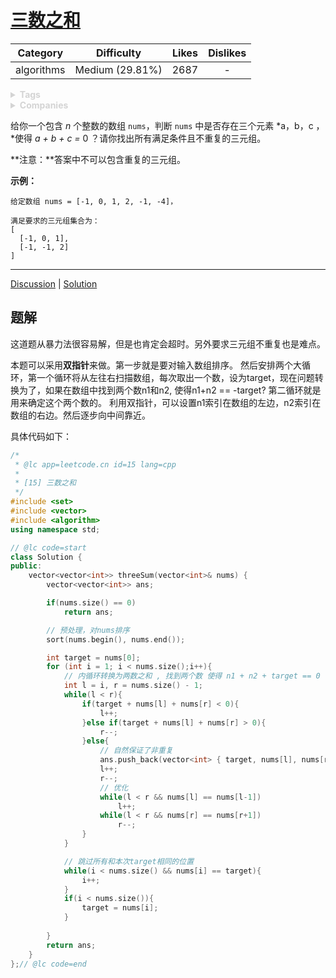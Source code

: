 # [三数之和](https://leetcode-cn.com/problems/3sum/description/)

|  Category  |   Difficulty    | Likes | Dislikes |
| :--------: | :-------------: | :---: | :------: |
| algorithms | Medium (29.81%) | 2687  |    -     |

<details style="color: rgb(212, 212, 212); font-family: -apple-system, BlinkMacSystemFont, &quot;Segoe WPC&quot;, &quot;Segoe UI&quot;, system-ui, Ubuntu, &quot;Droid Sans&quot;, sans-serif, &quot;Microsoft Yahei UI&quot;; font-size: 14px; font-style: normal; font-variant-ligatures: normal; font-variant-caps: normal; font-weight: 400; letter-spacing: normal; orphans: 2; text-align: start; text-indent: 0px; text-transform: none; white-space: normal; widows: 2; word-spacing: 0px; -webkit-text-stroke-width: 0px; text-decoration-style: initial; text-decoration-color: initial;"><summary><strong>Tags</strong></summary></details>

<details style="color: rgb(212, 212, 212); font-family: -apple-system, BlinkMacSystemFont, &quot;Segoe WPC&quot;, &quot;Segoe UI&quot;, system-ui, Ubuntu, &quot;Droid Sans&quot;, sans-serif, &quot;Microsoft Yahei UI&quot;; font-size: 14px; font-style: normal; font-variant-ligatures: normal; font-variant-caps: normal; font-weight: 400; letter-spacing: normal; orphans: 2; text-align: start; text-indent: 0px; text-transform: none; white-space: normal; widows: 2; word-spacing: 0px; -webkit-text-stroke-width: 0px; text-decoration-style: initial; text-decoration-color: initial;"><summary><strong>Companies</strong></summary></details>

给你一个包含 *n* 个整数的数组 `nums`，判断 `nums` 中是否存在三个元素 *a，b，c ，*使得 *a + b + c =* 0 ？请你找出所有满足条件且不重复的三元组。

**注意：**答案中不可以包含重复的三元组。

 

**示例：**

```
给定数组 nums = [-1, 0, 1, 2, -1, -4]，

满足要求的三元组集合为：
[
  [-1, 0, 1],
  [-1, -1, 2]
]
```

------

[Discussion](https://leetcode-cn.com/problems/3sum/comments/) | [Solution](https://leetcode-cn.com/problems/3sum/solution/)

## 题解

这道题从暴力法很容易解，但是也肯定会超时。另外要求三元组不重复也是难点。

本题可以采用**双指针**来做。第一步就是要对输入数组排序。 然后安排两个大循环，第一个循环将从左往右扫描数组，每次取出一个数，设为target，现在问题转换为了，如果在数组中找到两个数n1和n2, 使得n1+n2 == -target? 第二循环就是用来确定这个两个数的。 利用双指针，可以设置n1索引在数组的左边，n2索引在数组的右边。然后逐步向中间靠近。

具体代码如下：

```c++
/*
 * @lc app=leetcode.cn id=15 lang=cpp
 *
 * [15] 三数之和
 */
#include <set>
#include <vector>
#include <algorithm>
using namespace std;

// @lc code=start
class Solution {
public:
    vector<vector<int>> threeSum(vector<int>& nums) {
        vector<vector<int>> ans;

        if(nums.size() == 0)
            return ans;

        // 预处理，对nums排序
        sort(nums.begin(), nums.end());

        int target = nums[0];
        for (int i = 1; i < nums.size();i++){    
            // 内循环转换为两数之和 , 找到两个数 使得 n1 + n2 + target == 0
            int l = i, r = nums.size() - 1;
            while(l < r){
                if(target + nums[l] + nums[r] < 0){
                    l++;
                }else if(target + nums[l] + nums[r] > 0){
                    r--;
                }else{
                    // 自然保证了非重复
                    ans.push_back(vector<int> { target, nums[l], nums[r] });
                    l++;
                    r--;
                    // 优化
                    while(l < r && nums[l] == nums[l-1])
                        l++;
                    while(l < r && nums[r] == nums[r+1])
                        r--;
                }
            }

            // 跳过所有和本次target相同的位置
            while(i < nums.size() && nums[i] == target){
                i++;
            }
            if(i < nums.size()){
                target = nums[i];
            }
            
        }
        return ans;
    }
};// @lc code=end

```

